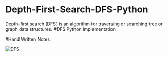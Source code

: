 # Depth-First-Search-DFS-Python
Depth-first search (DFS) is an algorithm for traversing or searching tree or graph data structures.
#DFS Python Implementation


#Hand Written Notes 





![DFS](https://user-images.githubusercontent.com/78261707/181902896-5c14ad0a-74bf-4efe-9869-6d11923d79ef.jpg)

